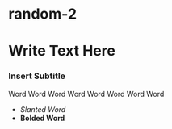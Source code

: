 # random-2
# Write Text Here


### Insert Subtitle

Word Word Word Word Word Word Word Word
* *Slanted Word*
* **Bolded Word**
